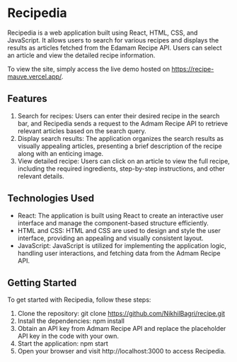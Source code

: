 # Recipedia

Recipedia is a web application built using React, HTML, CSS, and JavaScript. It allows users to search for various recipes and displays the results as articles fetched from the Edamam Recipe API. Users can select an article and view the detailed recipe information.

To view the site, simply access the live demo hosted on https://recipe-mauve.vercel.app/.

## Features

1. Search for recipes: Users can enter their desired recipe in the search bar, and Recipedia sends a request to the Admam Recipe API to retrieve relevant articles based on the search query.
2. Display search results: The application organizes the search results as visually appealing articles, presenting a brief description of the recipe along with an enticing image.
3. View detailed recipe: Users can click on an article to view the full recipe, including the required ingredients, step-by-step instructions, and other relevant details.

## Technologies Used
* React: The application is built using React to create an interactive user interface and manage the component-based structure efficiently.
* HTML and CSS: HTML and CSS are used to design and style the user interface, providing an appealing and visually consistent layout.
* JavaScript: JavaScript is utilized for implementing the application logic, handling user interactions, and fetching data from the Admam Recipe API.

## Getting Started
To get started with Recipedia, follow these steps:
1. Clone the repository: git clone https://github.com/NikhilBagri/recipe.git
2. Install the dependencies: npm install
3. Obtain an API key from Admam Recipe API and replace the placeholder API key in the code with your own.
4. Start the application: npm start
5. Open your browser and visit http://localhost:3000 to access Recipedia.
